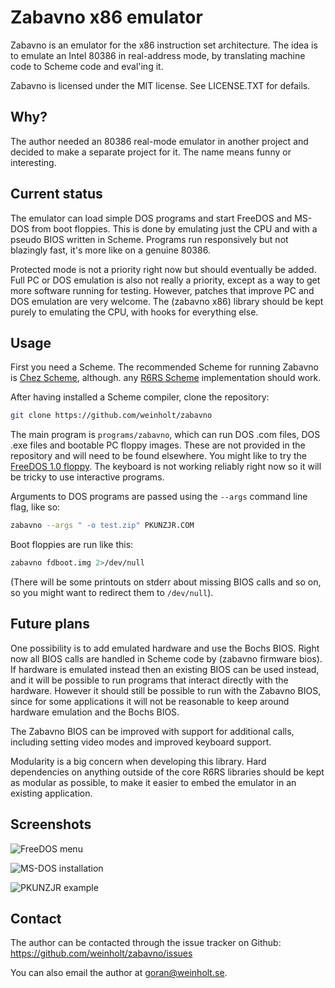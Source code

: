 # Zabavno x86 emulator

Zabavno is an emulator for the x86 instruction set architecture. The
idea is to emulate an Intel 80386 in real-address mode, by translating
machine code to Scheme code and eval'ing it.

Zabavno is licensed under the MIT license. See LICENSE.TXT for
defails.

## Why?

The author needed an 80386 real-mode emulator in another project and
decided to make a separate project for it. The name means funny or
interesting.

## Current status

The emulator can load simple DOS programs and start FreeDOS and MS-DOS
from boot floppies. This is done by emulating just the CPU and with a
pseudo BIOS written in Scheme. Programs run responsively but not
blazingly fast, it's more like on a genuine 80386.

Protected mode is not a priority right now but should eventually be
added. Full PC or DOS emulation is also not really a priority, except
as a way to get more software running for testing. However, patches
that improve PC and DOS emulation are very welcome. The (zabavno x86)
library should be kept purely to emulating the CPU, with hooks for
everything else.

## Usage

First you need a Scheme. The recommended Scheme for running Zabavno is
[Chez Scheme](https://github.com/cisco/chezscheme/), although. any
[R6RS Scheme](http://www.r6rs.org/) implementation should work.

After having installed a Scheme compiler, clone the repository:
```bash
git clone https://github.com/weinholt/zabavno
```

The main program is `programs/zabavno`, which can run DOS .com files,
DOS .exe files and bootable PC floppy images. These are not provided
in the repository and will need to be found elsewhere. You might like
to try the [FreeDOS 1.0 floppy](http://www.freedos.org/download/). The
keyboard is not working reliably right now so it will be tricky to use
interactive programs.

Arguments to DOS programs are passed using the `--args` command line
flag, like so:
```bash
zabavno --args " -o test.zip" PKUNZJR.COM
```

Boot floppies are run like this:
```bash
zabavno fdboot.img 2>/dev/null
```

(There will be some printouts on stderr about missing BIOS calls and so
on, so you might want to redirect them to `/dev/null`).

## Future plans

One possibility is to add emulated hardware and use the Bochs BIOS.
Right now all BIOS calls are handled in Scheme code by (zabavno
firmware bios). If hardware is emulated instead then an existing BIOS
can be used instead, and it will be possible to run programs that
interact directly with the hardware. However it should still be
possible to run with the Zabavno BIOS, since for some applications it
will not be reasonable to keep around hardware emulation and the Bochs
BIOS.

The Zabavno BIOS can be improved with support for additional calls,
including setting video modes and improved keyboard support.

Modularity is a big concern when developing this library. Hard
dependencies on anything outside of the core R6RS libraries should be
kept as modular as possible, to make it easier to embed the emulator
in an existing application.

## Screenshots

![FreeDOS menu](https://github.com/weinholt/zabavno/raw/master/docs/freedos.png "FreeDOS installation, with a slight glitch")

![MS-DOS installation](https://github.com/weinholt/zabavno/raw/master/docs/msdos.png "MS-DOS complains about a lack of harddrives")

![PKUNZJR example](https://github.com/weinholt/zabavno/raw/master/docs/pkunzjr.jpg "PKUNZJR.COM is working")

## Contact

The author can be contacted through the issue tracker on Github:
https://github.com/weinholt/zabavno/issues

You can also email the author at goran@weinholt.se.
